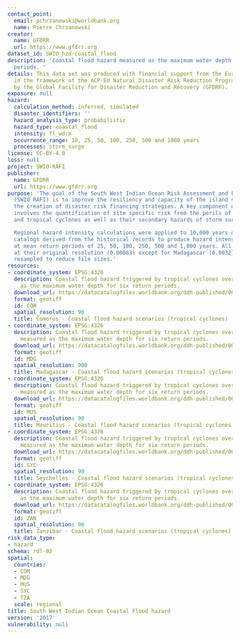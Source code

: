 ```yaml
---
contact_point:
  email: pchrzanowski@worldbank.org
  name: Pierre Chrzanowski
creator:
  name: GFDRR
  url: https://www.gfdrr.org
dataset_id: SWIO_hzd-coastal_flood
description: 'Coastal flood hazard measured as the maximum water depth for six return
  periods. '
details: This data set was produced with financial support from the European Union
  in the framework of the ACP-EU Natural Disaster Risk Reduction Program, managed
  by the Global Facility for Disaster Reduction and Recovery (GFDRR).
exposure: null
hazard:
  calculation_method: inferred, simulated
  disaster_identifiers: ''
  hazard_analysis_type: probabilistic
  hazard_type: coastal_flood
  intensity: fl_wd:m
  occurrence_range: 10, 25, 50, 100, 250, 500 and 1000 years
  processes: storm_surge
license: CC-BY-4.0
loss: null
project: SWIO-RAFI
publisher:
  name: GFDRR
  url: https://www.gfdrr.org
purpose: 'The goal of the South West Indian Ocean Risk Assessment and Financing Initiative
  (SWIO RAFI) is to improve the resiliency and capacity of the island states through
  the creation of disaster risk financing strategies. A key component of this effort
  involves the quantification of site specific risk from the perils of flood, earthquakes,
  and tropical cyclones as well as their secondary hazards of storm surge and tsunamis.

  Regional hazard intensity calculations were applied to 10,000 years of Stochastic
  catalogs derived from the historical records to produce hazard intensity profiles
  at mean return periods of 25, 50, 100, 250, 500 and 1,000 years. All datasets are
  at their original resolution (0.00083) except for Madagascar (0.0032) which was
  resampled to reduce file sizes.'
resources:
- coordinate_system: EPSG:4326
  description: Coastal flood hazard triggered by tropical cyclones over Comoros measured
    as the maximum water depth for six return periods.
  download_url: https://datacatalogfiles.worldbank.org/ddh-published/0038604/DR0054354/hzd-com-fl-fss.zip
  format: geotiff
  id: COM
  spatial_resolution: 90
  title: Comoros - Coastal flood hazard scenarios (tropical cyclones)
- coordinate_system: EPSG:4326
  description: Coastal flood hazard triggered by tropical cyclones over Madagascar
    measured as the maximum water depth for six return periods.
  download_url: https://datacatalogfiles.worldbank.org/ddh-published/0038603/DR0053234/hzd-mdg-fl-fss.zip
  format: geotiff
  id: MDG
  spatial_resolution: 900
  title: Madagascar - Coastal flood hazard scenarios (tropical cyclones)
- coordinate_system: EPSG:4326
  description: Coastal flood hazard triggered by tropical cyclones over Mauritius
    measured as the maximum water depth for six return periods.
  download_url: https://datacatalogfiles.worldbank.org/ddh-published/0038602/DR0054307/hzd-mdg-fl-fss.zip
  format: geotiff
  id: MUS
  spatial_resolution: 90
  title: Mauritius - Coastal flood hazard scenarios (tropical cyclones)
- coordinate_system: EPSG:4326
  description: Coastal flood hazard triggered by tropical cyclones over Seychelles
    measured as the maximum water depth for six return periods.
  download_url: https://datacatalogfiles.worldbank.org/ddh-published/0038601/DR0053235/hzd-syc-fl-fss.zip
  format: geotiff
  id: SYC
  spatial_resolution: 90
  title: Seychelles - Coastal flood hazard scenarios (tropical cyclones)
- coordinate_system: EPSG:4326
  description: Coastal flood hazard triggered by tropical cyclones over Zanzibar measured
    as the maximum water depth for six return periods.
  download_url: https://datacatalogfiles.worldbank.org/ddh-published/0043492/DR0054304/hzd-zan-fl-fss.zip
  format: geotiff
  id: ZAN
  spatial_resolution: 90
  title: Zanzibar - Coastal flood hazard scenarios (tropical cyclones)
risk_data_type:
- hazard
schema: rdl-02
spatial:
  countries:
  - COM
  - MDG
  - MUS
  - SYC
  - TZA
  scale: regional
title: South West Indian Ocean Coastal Flood hazard
version: '2017'
vulnerability: null
---
```


